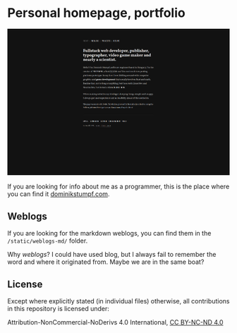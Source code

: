 # Personal homepage, portfolio

![frontpage of the website](/showcase/frontpage-demo.png)

If you are looking for info about me as a programmer, this is the place where you can find it [dominikstumpf.com](https://dominikstumpf.com).

## Weblogs

If you are looking for the markdown weblogs, you can find them in the `/static/weblogs-md/` folder.

Why _weblogs_? I could have used blog, but I always fail to remember the word and where it originated from. Maybe we are in the same boat?

## License

Except where explicitly stated (in individual files) otherwise, all contributions in this repository is licensed under:

Attribution-NonCommercial-NoDerivs 4.0 International, [CC BY-NC-ND 4.0](https://creativecommons.org/licenses/by-nc-nd/4.0/)

